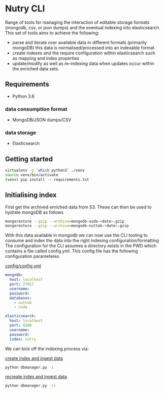 # Nutry CLI
Range of tools for managing the interaction of editable storage formats (mongodb, csv, or json dumps) and the eventual
indexing into elasticsearch. This set of tools aims to achieve
the following:
* parse and iterate over available data in different formats (primarily mongoDB)
  this data is normalised/processed into an indexable format
* create indexes and the require configuration within elasticsearch such as mapping and index
  properties
* update/modify as well as re-indexing data when updates occur within the 
  enriched data sets.
  
  
## Requirements
* Python 3.6
### data consumption format
* MongoDB/JSON dumps/CSV
### data storage
* Elasticsearch


## Getting started
```bash
virtualenv -p `which python3` ./venv
source venv/bin/activate
(venv) pip install -r requirements.txt

```
## Initialising index
First get the archived enriched data from S3. These can then be used to
hydrate mongoDB as follows
```bash
mongorestore --gzip --archive=mongodb-usda-<date>.gzip
mongorestore --gzip --archive=mongodb-nuttab-<date>.gzip
```
With this data available in mongodb we can now use the CLI tooling to consume and index
the data into the right indexing configuration/formatting
The configuration for the CLI assumes a directory exists in the PWD which contains
a file called config.yml. This config file has the following configuration
parameteres

<u>config/config.yml</u>
```yaml 
mongodb:
  host: localhost
  port: 27017
  username:
  password:
  databases:
    - nuttab
    - usda

elasticsearch:
  host: localhost
  port: 9200
  username:
  password:
  index: nutry
```

We can kick off the indexing process via:

<u>create index and ingest data</u>
```bash
python dbmanager.py -i
```
<u>recreate index and ingest data</u>
```bash
python dbmanager.py -ri
```
